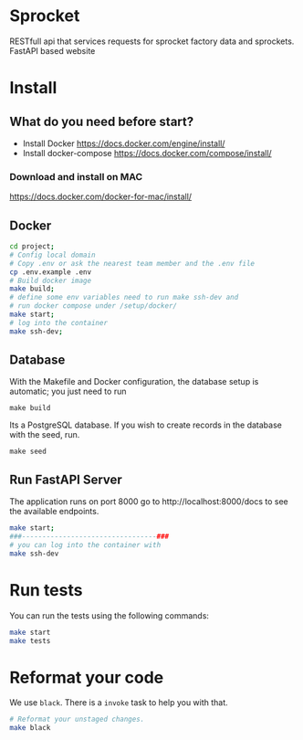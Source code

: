 # Sprocket
RESTfull api that services requests for sprocket factory data and sprockets.
FastAPI based website

# Install

## What do you need before start?

- Install Docker https://docs.docker.com/engine/install/
- Install docker-compose https://docs.docker.com/compose/install/

### Download and install on MAC

https://docs.docker.com/docker-for-mac/install/

## Docker


```bash
cd project;
# Config local domain
# Copy .env or ask the nearest team member and the .env file
cp .env.example .env
# Build docker image
make build;
# define some env variables need to run make ssh-dev and
# run docker compose under /setup/docker/
make start;
# log into the container
make ssh-dev;
```


## Database
With the Makefile and Docker configuration, the database setup is automatic; you just need to run 
```bashx
make build
```
Its a PostgreSQL database.
If you wish to create records in the database with the seed, run.

```bashx
make seed
```
## Run FastAPI Server

The application runs on port 8000
go to http://localhost:8000/docs to see the available endpoints.
```bash
make start;
###---------------------------------###
# you can log into the container with
make ssh-dev
```


# Run tests

You can run the tests using the following commands:

```bash
make start
make tests
```

# Reformat your code

We use `black`. There is a `invoke` task to help you with that.

```bash
# Reformat your unstaged changes.
make black
```


